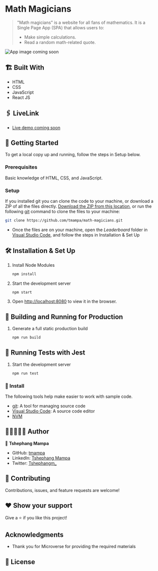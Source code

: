 # Math Magicians

> "Math magicians" is a website for all fans of mathematics. It is a Single Page App (SPA) that allows users to:
> - Make simple calculations.
> - Read a random math-related quote.

![App image coming soon]()

## 🏗️ Built With

- HTML
- CSS
- JavaScript
- React JS

## 🖇️ LiveLink

- [Live demo coming soon]()

## 🛫 Getting Started
To get a local copy up and running, follow the steps in Setup below.

### Prerequisites
Basic knowledge of HTML, CSS, and JavaScript.

### Setup
If you installed git you can clone the code to your machine, or download a ZIP of all the files directly.
[Download the ZIP from this location](https://github.com/tmampa/math-magicians), or run the following [git](https://github.com/tmampa/math-magicians.git) command to clone the files to your machine:
```bash
git clone https://github.com/tmampa/math-magicians.git
```

- Once the files are on your machine, open the _Leaderboard_ folder in [Visual Studio Code](https://code.visualstudio.com/), and follow the steps in Installation & Set Up

## 🛠 Installation & Set Up

1. Install Node Modules

   ```sh
   npm install
   ```

2. Start the development server

   ```sh
   npm start
   ```

3. Open [http://localhost:8080](http://localhost:8080) to view it in the browser.

## 🚀 Building and Running for Production

1. Generate a full static production build

   ```sh
   npm run build
   ```

## 🧪 Running Tests with Jest

1. Start the development server

   ```sh
   npm run test
   ```

### 💉 Install

The following tools help make easier to work with sample code.

- [git](https://git-scm.com/downloads): A tool for managing source code
- [Visual Studio Code](https://code.visualstudio.com/): A source code editor
- [NVM](https://github.com/nvm-sh/nvm)


## 👨🏾‍💻👩🏻 Author

👤 **Tshephang Mampa** 

- GitHub: [tmampa](https://github.com/tmampa)
- LinkedIn: [Tshephang Mampa](https://linkedin.com/tshephangmampa)
- Twitter: [Tshephangm_](https://twitter.com/tshephangm_)

## 🤝 Contributing

Contributions, issues, and feature requests are welcome!


## ❤️ Show your support

Give a ⭐️ if you like this project!

## Acknowledgments

- Thank you for Microverse for providing the required materials

## 📝 License
